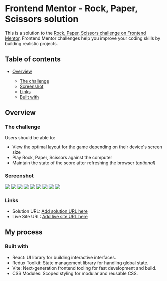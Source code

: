 # Frontend Mentor - Rock, Paper, Scissors solution

This is a solution to the [Rock, Paper, Scissors challenge on Frontend Mentor](https://www.frontendmentor.io/challenges/rock-paper-scissors-game-pTgwgvgH). Frontend Mentor challenges help you improve your coding skills by building realistic projects.

## Table of contents

- [Overview](#overview)

  - [The challenge](#the-challenge)
  - [Screenshot](#screenshot)
  - [Links](#links)
  - [Built with](#built-with)

## Overview

### The challenge

Users should be able to:

- View the optimal layout for the game depending on their device's screen size
- Play Rock, Paper, Scissors against the computer
- Maintain the state of the score after refreshing the browser _(optional)_

### Screenshot

![](./public/screenshots/mobile-start.jpeg)
![](./public/screenshots/mobile-result.jpeg)
![](./public/screenshots/mobile-rules.jpeg)
![](./public/screenshots/tablet-start.jpeg)
![](./public/screenshots/tablet-result.jpeg)
![](./public/screenshots/tablet-rules.jpeg)
![](./public/screenshots/desktop-start.png)
![](./public/screenshots/desktop-result.png)
![](./public/screenshots/desktop-rules.png)

### Links

- Solution URL: [Add solution URL here](https://your-solution-url.com)
- Live Site URL: [Add live site URL here](https://your-live-site-url.com)

## My process

### Built with

- React: UI library for building interactive interfaces.
- Redux Toolkit: State management library for handling global state.
- Vite: Next-generation frontend tooling for fast development and build.
- CSS Modules: Scoped styling for modular and reusable CSS.
